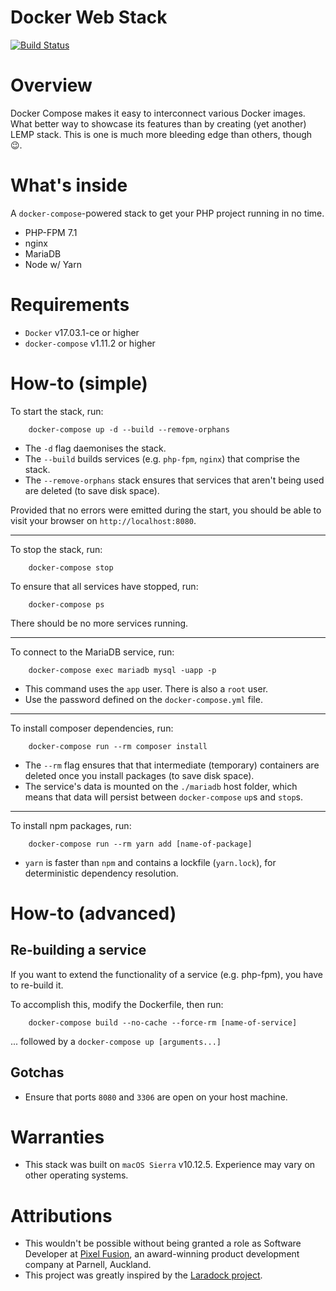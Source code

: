 # Docker Web Stack

[![Build Status](https://travis-ci.org/jpcaparas/docker-web-stack.svg?branch=master)](https://travis-ci.org/jpcaparas/docker-webapp)

# Overview

Docker Compose makes it easy to interconnect various Docker images. What better way to showcase its features than by
creating (yet another) LEMP stack. This is one is much more bleeding edge than others, though :wink:.

# What's inside

A `docker-compose`-powered stack to get your PHP project running in no time.

- PHP-FPM 7.1
- nginx
- MariaDB
- Node w/ Yarn


# Requirements

- `Docker` v17.03.1-ce or higher
- `docker-compose` v1.11.2 or higher


# How-to (simple)

To start the stack, run:

        docker-compose up -d --build --remove-orphans

- The `-d` flag daemonises the stack.
- The `--build` builds services (e.g. `php-fpm`, `nginx`) that comprise the stack.
- The `--remove-orphans` stack ensures that services that aren't being used are deleted (to save disk space).

Provided that no errors were emitted during the start, you should be able to visit your browser on `http://localhost:8080`.

---

To stop the stack, run:

        docker-compose stop

To ensure that all services have stopped, run:

        docker-compose ps

There should be no more services running.

---

To connect to the MariaDB service, run:

        docker-compose exec mariadb mysql -uapp -p

- This command uses the `app` user. There is also a `root` user.
- Use the password defined on the `docker-compose.yml` file.

---

To install composer dependencies, run:

        docker-compose run --rm composer install

- The `--rm` flag ensures that that intermediate (temporary) containers are deleted once you install packages (to save disk space).
- The service's data is mounted on the `./mariadb` host folder, which means that data will persist between `docker-compose` `up`s and `stop`s.

---

To install npm packages, run:

        docker-compose run --rm yarn add [name-of-package]

- `yarn` is faster than `npm` and contains a lockfile (`yarn.lock`), for deterministic dependency resolution.


# How-to (advanced)

## Re-building a service

If you want to extend the functionality of a service (e.g. php-fpm), you have to re-build it.

To accomplish this, modify the Dockerfile, then run:

        docker-compose build --no-cache --force-rm [name-of-service]

... followed by a `docker-compose up [arguments...]`


## Gotchas

- Ensure that ports `8080` and `3306` are open on your host machine.


# Warranties

- This stack was built on `macOS Sierra` v10.12.5. Experience may vary on other operating systems.


# Attributions

- This wouldn't be possible without being granted a role as Software Developer at [Pixel Fusion](https://pixelfusion.co.nz/),
an award-winning product development company at Parnell, Auckland.
- This project was greatly inspired by the [Laradock project](https://github.com/laradock/laradock).

